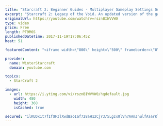 ```yaml
---
title: "Starcraft 2: Beginner Guides - Multiplayer Gameplay Settings Guide and Recommendations (Updated)"
excerpt: "Starcraft 2: Legacy of the Void. An updated version of the gameplay/controls and region settings guide for Legacy of the Void, going over the changes and reiterating my recommended settings, as well as the settings I use as a Grandmaster player.  Thanks for watching and hope you enjoy!  I am a Grandmasters"
originalUrl: https://youtube.com/watch?v=rsznBIWVVW0
type: video
price: Free
length: PT9M6S
publishedDateTime: 2017-11-19T17:06:45Z
heat: 51

featuredContent: "<iframe width=\"800\" height=\"500\" frameborder=\"0\" src=\"https://www.youtube.com/embed/rsznBIWVVW0\" allow=\"accelerometer; autoplay; encrypted-media; gyroscope; picture-in-picture\" allowfullscreen></iframe>"

provider:
  name: WinterStarcraft
  domain: youtube.com

topics:
  - StarCraft 2

images:
  - url: https://i.ytimg.com/vi/rsznBIWVVW0/hqdefault.jpg
    width: 480
    height: 360
    isCached: true

secured: "ilKUDx1t7fIfQF3lXwdBaoIaf728aH12CjY3/5Lgzx0lVh7AAmJnulfAaarKl1kKB9TTLOXc7dM0CQjenQhc+2sJMr5x8F+R/VhPSdYDYyJrcUTv/bKnE9hYpX54sWfyBPp9NH0SHkltPZiNVIEhxWK9EiTUo6whTC/7SuOZuhrvDNiNgJtAzHLdre+pJOA+jyw2TchrTKK1ubQsDyVdi5WTPIR9jdN3gsO4HGUqCvdnocOv9CtAwFewNF4x4OWBc6irkN4k6ySRBJ0Hl9kZfGrFaRo3I2s3fikyPDIclKNdlJJd9u/xmbanW4gGCpE/WCHXrW7Abzv5W89tkANOmTiacvVmJi/18Hxix4Tvl6RoHqJod6WIEA7ftUoov57BaXkSqENhiWdDerczA++E2ThBksO1ju5IKbYxbKNTudc=;v9+DDlCVy/Wt8Dqe4sXHnQ=="
---
```


